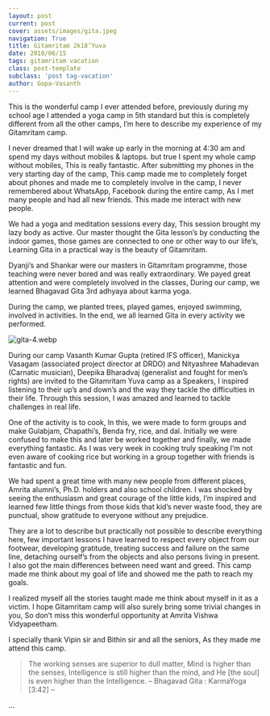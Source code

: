```yaml
---
layout: post
current: post
cover: assets/images/gita.jpeg
navigation: True
title: Gitamritam 2k18’Yuva
date: 2018/06/15
tags: gitamritam vacation
class: post-template
subclass: 'post tag-vacation'
author: Gopa-Vasanth
---
```



This is the wonderful camp I ever attended before, previously during my school age I attended a yoga camp in 5th standard but this is completely different from all the other camps, I’m here to describe my experience of my Gitamritam camp.

I never dreamed that I will wake up early in the morning at 4:30 am and spend my days without mobiles & laptops. but true I spent my whole camp without mobiles, This is really fantastic. After submitting my phones in the very starting day of the camp, This camp made me to completely forget about phones and made me to completely involve in the camp, I never remembered about WhatsApp, Facebook during the entire camp, As I met many people and had all new friends. This made me interact with new people.

We had a yoga and meditation sessions every day, This session brought my lazy body as active. Our master thought the Gita lesson’s by conducting the indoor games, those games are connected to one or other way to our life’s, Learning Gita in a practical way is the beauty of Gitamritam.

Dyanji’s and Shankar were our masters in Gitamritam programme, those teaching were never bored and was really extraordinary. We payed great attention and were completely involved in the classes, During our camp, we learned Bhagavad Gita 3rd adhyaya about karma yoga.

During the camp, we planted trees, played games, enjoyed swimming, involved in activities. In the end, we all learned Gita in every activity we performed.

![gita-4.webp](assets/images/gita-4.webp)

During our camp Vasanth Kumar Gupta (retired IFS officer), Manickya Vasagam (associated project director at DRDO) and Nityashree Mahadevan (Carnatic musician), Deepika Bharadvaj (generalist and fought for men’s rights) are invited to the Gitamritam Yuva camp as a Speakers, I inspired listening to their up’s and down’s and the way they tackle the difficulties in their life. Through this session, I was amazed and learned to tackle challenges in real life.

One of the activity is to cook, In this, we were made to form groups and make Gulabjam, Chapathi’s, Benda fry, rice, and dal. Initially we were confused to make this and later be worked together and finally, we made everything fantastic. As I was very week in cooking truly speaking I’m not even aware of cooking rice but working in a group together with friends is fantastic and fun.

We had spent a great time with many new people from different places, Amrita alumni’s, Ph.D. holders and also school children. I was shocked by seeing the enthusiasm and great courage of the little kids, I’m inspired and learned few little things from those kids that kid’s never waste food, they are punctual, show gratitude to everyone without any prejudice.

They are a lot to describe but practically not possible to describe everything here, few important lessons I have learned to respect every object from our footwear, developing gratitude, treating success and failure on the same line, detaching ourself’s from the objects and also persons living in present. I also got the main differences between need want and greed. This camp made me think about my goal of life and showed me the path to reach my goals.

I realized myself all the stories taught made me think about myself in it as a victim. I hope Gitamritam camp will also surely bring some trivial changes in you, So don’t miss this wonderful opportunity at Amrita Vishwa Vidyapeetham.

I specially thank Vipin sir and Bithin sir and all the seniors, As they made me attend this camp.

> The working senses are superior to dull matter, Mind is higher than the senses, Intelligence is still higher than the mind, and He [the soul] is even higher than the Intelligence. – Bhagavad Gita : KarmaYoga [3:42] –

<div id="cp_widget_7dcd9de0-1ce6-4f1f-a64a-874f39965acb">...</div><script type="text/javascript"> var cpo = []; cpo["_object"] ="cp_widget_7dcd9de0-1ce6-4f1f-a64a-874f39965acb"; cpo["_fid"] = "AgEAoweWo0p-";
var _cpmp = _cpmp || []; _cpmp.push(cpo);
(function() { var cp = document.createElement("script"); cp.type = "text/javascript";
cp.async = true; cp.src = "//www.cincopa.com/media-platform/runtime/libasync.js";
var c = document.getElementsByTagName("script")[0];
c.parentNode.insertBefore(cp, c); })(); </script>